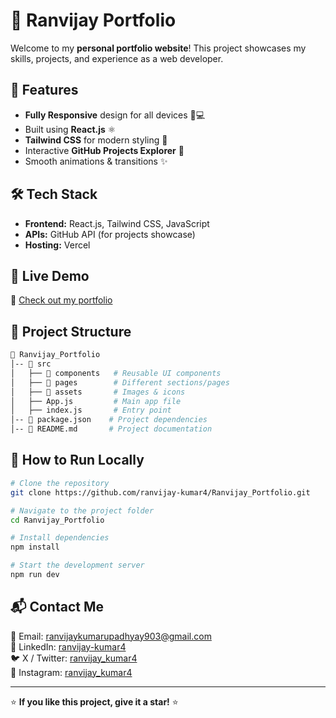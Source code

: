 # 🚀 Ranvijay Portfolio

Welcome to my **personal portfolio website**! This project showcases my skills, projects, and experience as a web developer.

## 🌟 Features
- **Fully Responsive** design for all devices 📱💻
- Built using **React.js** ⚛️
- **Tailwind CSS** for modern styling 🎨
- Interactive **GitHub Projects Explorer** 📂
- Smooth animations & transitions ✨

## 🛠️ Tech Stack
- **Frontend:** React.js, Tailwind CSS, JavaScript
- **APIs:** GitHub API (for projects showcase)
- **Hosting:** Vercel 

## 🎯 Live Demo
🔗 [Check out my portfolio](https://ranvijay-portfolio.vercel.app/) 

## 📂 Project Structure
```bash
📁 Ranvijay_Portfolio
│-- 📂 src
│   ├── 📁 components   # Reusable UI components
│   ├── 📁 pages        # Different sections/pages
│   ├── 📁 assets       # Images & icons
│   ├── App.js         # Main app file
│   ├── index.js       # Entry point
│-- 📄 package.json    # Project dependencies
│-- 📄 README.md       # Project documentation
```

## 🚀 How to Run Locally
```bash
# Clone the repository
git clone https://github.com/ranvijay-kumar4/Ranvijay_Portfolio.git

# Navigate to the project folder
cd Ranvijay_Portfolio

# Install dependencies
npm install

# Start the development server
npm run dev
```

## 📬 Contact Me
📧 Email: ranvijaykumarupadhyay903@gmail.com  
🔗 LinkedIn: [ranvijay-kumar4](https://www.linkedin.com/in/ranvijay-kumar4/)  
🐦 X / Twitter: [ranvijay_kumar4](https://x.com/ranvijay_kumar4)  
📸 Instagram: [ranvijay_kumar4](https://www.instagram.com/ranvijay_kumar4/)  

---

⭐ **If you like this project, give it a star!** ⭐